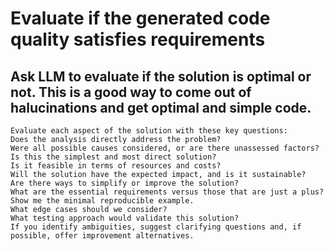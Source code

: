 # Evaluate if the generated code quality satisfies requirements

## Ask LLM to evaluate if the solution is optimal or not. This is a good way to come out of halucinations and get optimal and simple code.
```
Evaluate each aspect of the solution with these key questions:
Does the analysis directly address the problem?
Were all possible causes considered, or are there unassessed factors?
Is this the simplest and most direct solution?
Is it feasible in terms of resources and costs?
Will the solution have the expected impact, and is it sustainable?
Are there ways to simplify or improve the solution?
What are the essential requirements versus those that are just a plus?
Show me the minimal reproducible example.
What edge cases should we consider?
What testing approach would validate this solution?
If you identify ambiguities, suggest clarifying questions and, if possible, offer improvement alternatives.
```